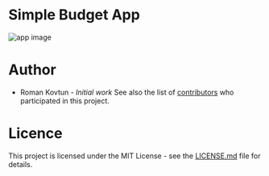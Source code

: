 # Simple Budget App

![app image](simple-js-budget-app/docs/assets/images/app-image.png)

# Author

- Roman Kovtun - *Initial work*
See also the list of [contributors](https://github.com/GYTO/simple-js-budget-app/graphs/contributors) who participated in this project.

# Licence
This project is licensed under the MIT License - see the [LICENSE.md](simple-js-budget-app/LICENSE.md) file for details.
